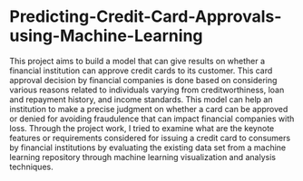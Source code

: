 # Predicting-Credit-Card-Approvals-using-Machine-Learning
This project aims to build a model that can give results on whether a financial institution can
approve credit cards to its customer. This card approval decision by financial companies is done
based on considering various reasons related to individuals varying from creditworthiness, loan
and repayment history, and income standards. This model can help an institution to make a precise
judgment on whether a card can be approved or denied for avoiding fraudulence that can impact
financial companies with loss. Through the project work, I tried to examine what are the keynote
features or requirements considered for issuing a credit card to consumers by financial institutions
by evaluating the existing data set from a machine learning repository through machine learning
visualization and analysis techniques.
